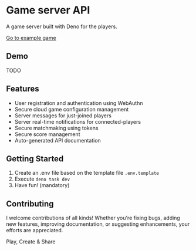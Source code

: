 # Game server API

A game server built with Deno for the players.

[Go to example game](https://miguelripoll23.github.io/hood-ball/)

## Demo

TODO

## Features

- User registration and authentication using WebAuthn
- Secure cloud game configuration management
- Server messages for just-joined players
- Server real-time notifications for connected-players
- Secure matchmaking using tokens
- Secure score management
- Auto-generated API documentation

## Getting Started

1. Create an .env file based on the template file `.env.template`
2. Execute `deno task dev`
3. Have fun! (mandatory)

## Contributing

I welcome contributions of all kinds! Whether you're fixing bugs, adding new
features, improving documentation, or suggesting enhancements, your efforts are
appreciated.

Play, Create & Share
